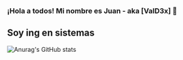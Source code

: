 ### ¡Hola a todos! Mi nombre es Juan - aka [ValD3x] 👋

## Soy ing en sistemas

![Anurag's GitHub stats](https://github-readme-stats.vercel.app/api?username=valdex55&show_icons=true&theme=tokyonight)